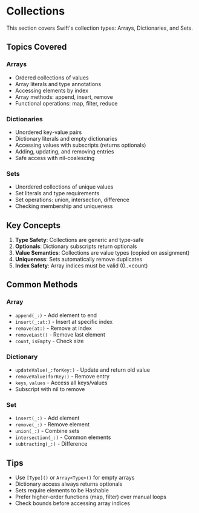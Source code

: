 # Collections

This section covers Swift's collection types: Arrays, Dictionaries, and Sets.

## Topics Covered

### Arrays
- Ordered collections of values
- Array literals and type annotations
- Accessing elements by index
- Array methods: append, insert, remove
- Functional operations: map, filter, reduce

### Dictionaries
- Unordered key-value pairs
- Dictionary literals and empty dictionaries
- Accessing values with subscripts (returns optionals)
- Adding, updating, and removing entries
- Safe access with nil-coalescing

### Sets
- Unordered collections of unique values
- Set literals and type requirements
- Set operations: union, intersection, difference
- Checking membership and uniqueness

## Key Concepts

1. **Type Safety**: Collections are generic and type-safe
2. **Optionals**: Dictionary subscripts return optionals
3. **Value Semantics**: Collections are value types (copied on assignment)
4. **Uniqueness**: Sets automatically remove duplicates
5. **Index Safety**: Array indices must be valid (0..<count)

## Common Methods

### Array
- `append(_:)` - Add element to end
- `insert(_:at:)` - Insert at specific index
- `remove(at:)` - Remove at index
- `removeLast()` - Remove last element
- `count`, `isEmpty` - Check size

### Dictionary
- `updateValue(_:forKey:)` - Update and return old value
- `removeValue(forKey:)` - Remove entry
- `keys`, `values` - Access all keys/values
- Subscript with nil to remove

### Set
- `insert(_:)` - Add element
- `remove(_:)` - Remove element
- `union(_:)` - Combine sets
- `intersection(_:)` - Common elements
- `subtracting(_:)` - Difference

## Tips

- Use `[Type]()` or `Array<Type>()` for empty arrays
- Dictionary access always returns optionals
- Sets require elements to be Hashable
- Prefer higher-order functions (map, filter) over manual loops
- Check bounds before accessing array indices